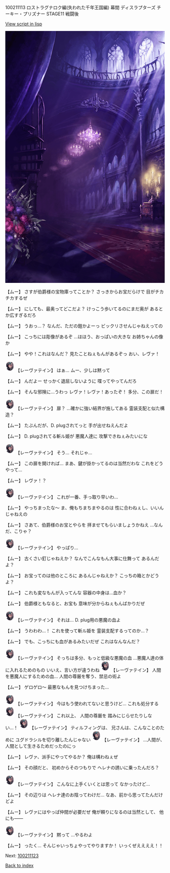 100211113 ロストラグナロク編(失われた千年王国編) 幕間 ディスラプターズ  チーキー・プリズナー STAGE11 戦闘後

[View script in lisp](../scripts/100211113.txt)

![300_devil_room.png](../images/backgrounds/300_devil_room.png)

【ムー】
さすが伯爵様の宝物庫ってことか？
さっきからお宝だらけで
目がチカチカするぜ

【ムー】
にしても、最奥ってどこだよ？
けっこう歩いてるのにまだ奥が
あるとか広すぎるだろ

【ムー】
うおっ…？
なんだ、ただの鎧かよーっ
ビックリさせんじゃねえっての

【ムー】
こっちには彫像があるぞ
…ほほう、おっぱいの大きな
お姉ちゃんの像か

【ムー】
やや！これはなんだ？
見たことねぇもんがあるぞっ
おい、レヴァ！

<img src="../images/units/3100211.png" alt="3100211.png" height="34"/>
【レーヴァテイン】
はぁ…
ムー、少しは黙って

【ムー】
んだよー
せっかく退屈しないように
喋ってやってんだろ

【ムー】
そんな邪険に…うわっ
レヴァ！レヴァ！あったぞ！
多分、この扉だ！

<img src="../images/units/3100211.png" alt="3100211.png" height="34"/>
【レーヴァテイン】
扉？
…確かに強い結界が施してある
霊装支配と似た構造？

【ムー】
たぶんだが、D. plugされてっと
手が出せねえんだよ

【ムー】
D. plugされてる斬ル姫が
悪魔人達に
攻撃できねぇみたいにな

<img src="../images/units/3100211.png" alt="3100211.png" height="34"/>
【レーヴァテイン】
そう…
それじゃ…

【ムー】
この扉を開ければ…
まあ、鍵が掛かってるのは当然だわな
これをどうやって…

【ムー】
レヴァ！？

<img src="../images/units/3100211.png" alt="3100211.png" height="34"/>
【レーヴァテイン】
これが一番、手っ取り早いわ…

【ムー】
やっちまったな～
ま、俺もちまちまやるのは
性に合わねぇし、いいんじゃねえの

【ムー】
さあて、伯爵様のお宝とやらを
拝ませてもらいましょうかねえ
…なんだ、こりゃ？

<img src="../images/units/3100211.png" alt="3100211.png" height="34"/>
【レーヴァテイン】
やっぱり…

【ムー】
古くさい釘じゃねえか？
なんでこんなもん大事に仕舞って
あるんだよ？

【ムー】
お宝ってのは他のところに
あるんじゃねえか？
こっちの箱とかどうよ？

【ムー】
これも変なもんが入ってんな
容器の中身は…血か？

【ムー】
伯爵様ともなると、お宝も
意味が分からねぇもんばかりだぜ

<img src="../images/units/3100211.png" alt="3100211.png" height="34"/>
【レーヴァテイン】
それは…
D. plug用の悪魔の血よ

【ムー】
うわわわ…！
これを使って斬ル姫を
霊装支配するってのか…？

【ムー】
でも、こっちにも血があるみたいだぜ
これはなんなんだ？

<img src="../images/units/3100211.png" alt="3100211.png" height="34"/>
【レーヴァテイン】
そっちは多分、もっと低級な悪魔の血
…悪魔人達の体に入れるためのもの
いいえ、言い方が違うわね

<img src="../images/units/3100211.png" alt="3100211.png" height="34"/>
【レーヴァテイン】
人間を悪魔人にするための血…
人間の尊厳を奪う、禁忌の術よ

【ムー】
ゲロゲロ～
最悪なもんを見つけちまった…

<img src="../images/units/3100211.png" alt="3100211.png" height="34"/>
【レーヴァテイン】
今はもう使われてないと思うけど…
これも処分する

<img src="../images/units/3100211.png" alt="3100211.png" height="34"/>
【レーヴァテイン】
これ以上、
人間の尊厳を
踏みにじらせたりしない…！

<img src="../images/units/3100211.png" alt="3100211.png" height="34"/>
【レーヴァテイン】
ティルフィングは、
兄さんは、こんなことのために
ユグドラシルを切り離したんじゃない

<img src="../images/units/3100211.png" alt="3100211.png" height="34"/>
【レーヴァテイン】
…人間が、
人間として生きるためだったのにっ

【ムー】
レヴァ、派手にやってやるか？
俺は構わねぇぜ

【ムー】
その顔だと、
初めからそのつもりで
ヘレナの誘いに乗ったんだろ？

<img src="../images/units/3100211.png" alt="3100211.png" height="34"/>
【レーヴァテイン】
こんなに上手くいくとは思って
なかったけど…

【ムー】
その辺りは
ヘレナ達のお陰ってわけだ…
なあ、前から思ってたんだけどよ

【ムー】
レヴァにはやっぱ仲間が必要だぜ
俺が頼りになるのは当然として、
他にも――

<img src="../images/units/3100211.png" alt="3100211.png" height="34"/>
【レーヴァテイン】
黙って
…やるわよ

【ムー】
ったく…
そんじゃいっちょやってやりますか！
いっくぜええええ！！


Next: [100211123](100211123.md)

[Back to index](index.md)

